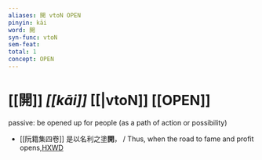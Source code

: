 ```yaml
---
aliases: 開 vtoN OPEN
pinyin: kāi
word: 開
syn-func: vtoN
sem-feat: 
total: 1
concept: OPEN 
---
```

# [[開]] *[[kāi]]*  [[|vtoN]] [[OPEN]]
passive: be opened up for people (as a path of action or possibility)
 - [[阮籍集四卷]] 是以名利之塗**開**， / Thus, when the road to fame and profit opens,[HXWD](https://hxwd.org/textview.html?location=CH2b1558_CHANT_003-39a.60)